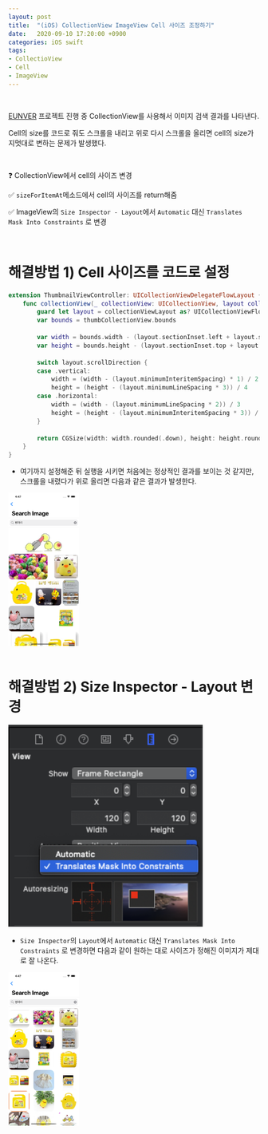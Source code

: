 ```yaml
---
layout: post
title:  "(iOS) CollectionView ImageView Cell 사이즈 조정하기"
date:   2020-09-10 17:20:00 +0900
categories: iOS swift 
tags:
- CollectioView
- Cell
- ImageView
---
```

<br>

[EUNVER](https://github.com/EunYeongKim/eunver/tree/develop) 프로젝트 진행 중 CollectionView를 사용해서 이미지 검색 결과를 나타낸다.

Cell의 size를 코드로 줘도 스크롤을 내리고 위로 다시 스크롤을 올리면 cell의 size가 지멋대로 변하는 문제가 발생했다. 

<br>

❓ CollectionView에서 cell의 사이즈 변경

✅ `sizeForItemAt`메소드에서 cell의 사이즈를 return해줌  

✅ ImageView의 `Size Inspector - Layout`에서 `Automatic` 대신 `Translates Mask Into Constraints` 로 변경

<br>

# 해결방법 1) Cell 사이즈를 코드로 설정

```swift
extension ThumbnailViewController: UICollectionViewDelegateFlowLayout {
    func collectionView(_ collectionView: UICollectionView, layout collectionViewLayout: UICollectionViewLayout, sizeForItemAt indexPath: IndexPath) -> CGSize {
        guard let layout = collectionViewLayout as? UICollectionViewFlowLayout else { return CGSize.zero }
        var bounds = thumbCollectionView.bounds

        var width = bounds.width - (layout.sectionInset.left + layout.sectionInset.right)
        var height = bounds.height - (layout.sectionInset.top + layout.sectionInset.bottom)

        switch layout.scrollDirection {
        case .vertical:
            width = (width - (layout.minimumInteritemSpacing) * 1) / 2
            height = (height - (layout.minimumLineSpacing * 3)) / 4
        case .horizontal:
            width = (width - (layout.minimumLineSpacing * 2)) / 3
            height = (height - (layout.minimumInteritemSpacing * 3)) / 4
        }
        
        return CGSize(width: width.rounded(.down), height: height.rounded(.down))
    }
}
```

* 여기까지 설정해준 뒤 실행을 시키면 처음에는 정상적인 결과를 보이는 것 같지만, 스크롤을 내렸다가 위로 올리면 다음과 같은 결과가 발생한다.  

<img src="/assets/image/image-2020091000000001.png" alt="오류발생 이미지" style="zoom: 30%;" /> 

<br>
<br>

# 해결방법 2) Size Inspector - Layout 변경
<img src="/assets/image/image-2020091000000002.png" alt="Size Inspector" style="zoom: 150%;" /> 

* `Size Inspector`의 `Layout`에서 `Automatic` 대신 `Translates Mask Into Constraints` 로 변경하면 다음과 같이 원하는 대로 사이즈가 정해진 이미지가 제대로 잘 나온다.  

<img src="/assets/image/image-2020091000000003.png" alt="오류발생 이미지" style="zoom: 30%;" /> 



